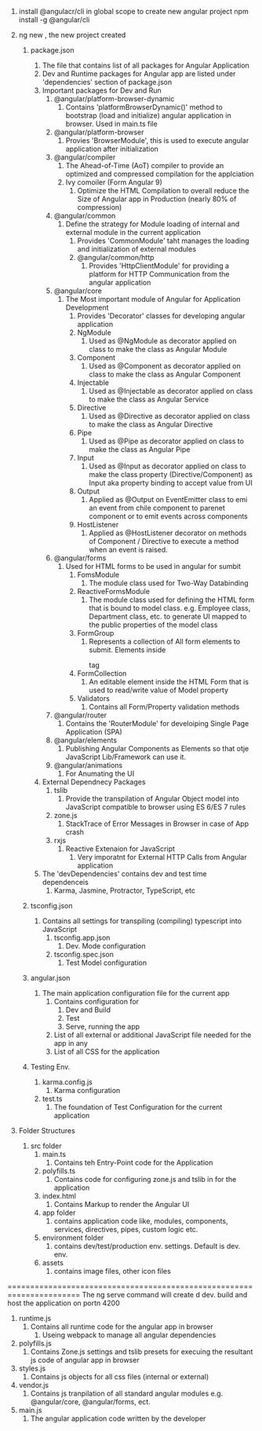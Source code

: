 1. install @angulacr/cli in global scope to create new angular project
   npm install -g @angular/cli
2. ng new <PROJECT-NAME>, the new project created

   1. package.json

      1. The file that contains list of all packages for Angular Application
      2. Dev and Runtime packages for Angular app are listed under 'dependencies' section of package.json
      3. Important packages for Dev and Run
         1. @angular/platform-browser-dynamic
            1. Contains 'platformBrowserDynamic()' method to bootstrap (load and initialize) angular application in browser. Used in main.ts file
         2. @angular/platform-browser
            1. Provies 'BrowserModule', this is used to execute angular application after initialization
         3. @angular/compiler
            1. The Ahead-of-Time (AoT) compiler to provide an optimized and compressed compilation for the applciation
            2. Ivy comoiler (Form Angular 9)
               1. Optimize the HTML Compilation to overall reduce the Size of Angular app in Production (nearly 80% of compression)
         4. @angular/common
            1. Define the strategy for Module loading of internal and external module in the current application
               1. Provides 'CommonModule' taht manages the loading and initialization of external modules
               2. @angular/common/http
                  1. Provides 'HttpClientModule' for providing a platform for HTTP Communication from the angular application
         5. @angular/core
            1. The Most important module of Angular for Application Development
               1. Provides 'Decorator' classes for developing angular application
               2. NgModule
                  1. Used as @NgModule as decorator applied on class to make the class as Angular Module
               3. Component
                  1. Used as @Component as decorator applied on class to make the class as Angular Component
               4. Injectable
                  1. Used as @Injectable as decorator applied on class to make the class as Angular Service
               5. Directive
                  1. Used as @Directive as decorator applied on class to make the class as Angular Directive
               6. Pipe
                  1. Used as @Pipe as decorator applied on class to make the class as Angular Pipe
               7. Input
                  1. Used as @Input as decorator applied on class to make the class property (Directive/Component) as Input aka property binding to accept value from UI
               8. Output
                  1. Applied as @Output on EventEmitter class to emi an event from chile component to parenet component or to emit events across components
               9. HostListener
                  1. Applied as @HostListener decorator on methods of Component / Directive to execute a method when an event is raised.
         6. @angular/forms
            1. Used for HTML forms to be used in angular for sumbit
               1. FomsModule
                  1. The module class used for Two-Way Databinding
               2. ReactiveFormsModule
                  1. The module class used for defining the HTML form that is bound to model class. e.g. Employee class, Department class, etc. to generate UI mapped to the public properties of the model class
               3. FormGroup
                  1. Represents a collection of All form elements to submit. Elements inside <form></form> tag
               4. FormCollection
                  1. An editable element inside the HTML Form that is used to read/write value of Model property
               5. Validators
                  1. Contains all Form/Property validation methods
         7. @angular/router
            1. Contains the 'RouterModule' for develoiping Single Page Application (SPA)
         8. @angular/elements
            1. Publishing Angular Components as Elements so that otje JavaScript Lib/Framework can use it.
         9. @angular/animations
            1. For Anumating the UI
      4. External Dependnecy Packages
         1. tslib
            1. Provide the transpilation of Angular Object model into JavaScript compatible to browser using ES 6/ES 7 rules
         2. zone.js
            1. StackTrace of Error Messages in Browser in case of App crash
         3. rxjs
            1. Reactive Extenaion for JavaScript
               1. Very imporatnt for External HTTP Calls from Angular application
      5. The 'devDependencies' contains dev and test time dependenceis
         1. Karma, Jasmine, Protractor, TypeScript, etc

   2. tsconfig.json
      1. Contains all settings for transpiling (compiling) typescript into JavaScript
         1. tsconfig.app.json
            1. Dev. Mode configuration
         2. tsconfig.spec.json
            1. Test Model configuration
   3. angular.json
      1. The main application configuration file for the current app
         1. Contains configuration for
            1. Dev and Build
            2. Test
            3. Serve, running the app
         2. List of all external or additional JavaScript file needed for the app in any
         3. List of all CSS for the application
   4. Testing Env.
      1. karma.config.js
         1. Karma configuration
      2. test.ts
         1. The foundation of Test Configuration for the current application

3. Folder Structures
   1. src folder
      1. main.ts
         1. Contains teh Entry-Point code for the Application
      2. polyfills.ts
         1. Contains code for configuring zone.js and tslib in for the application
      3. index.html
         1. Contains Markup to render the Angular UI
      4. app folder
         1. contains application code like, modules, components, services, directives, pipes, custom logic etc.
      5. environment folder
         1. contains dev/test/production env. settings. Default is dev. env.
      6. assets
         1. contains image files, other icon files

======================================================================
The ng serve command will create d dev. build and host the application on portn 4200

1. runtime.js
   1. Contains all runtime code for the angular app in browser
      1. Useing webpack to manage all angular dependencies
2. polyfills.js
   1. Contains Zone.js settings and tslib presets for execuing the resultant js code of angular app in browser
3. styles.js
   1. Contains js objects for all css files (internal or external)
4. vendor.js
   1. Contains js tranpilation of all standard angular modules e.g. @angular/core, @angular/forms, ect.
5. main.js
   1. The angular application code written by the developer
